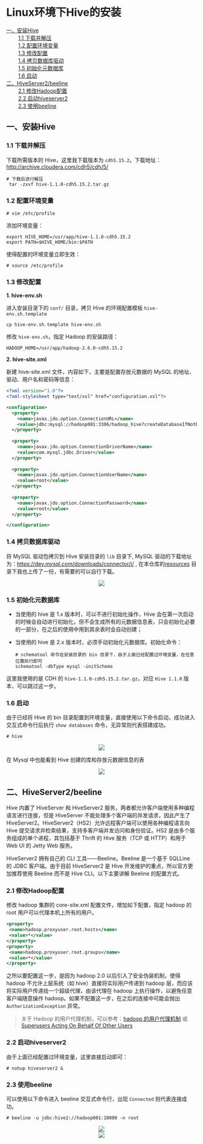 # Linux环境下Hive的安装

<nav>
<a href="#一安装Hive">一、安装Hive</a><br/>
&nbsp;&nbsp;&nbsp;&nbsp;&nbsp;&nbsp;&nbsp;&nbsp;<a href="#11-下载并解压">1.1 下载并解压</a><br/>
&nbsp;&nbsp;&nbsp;&nbsp;&nbsp;&nbsp;&nbsp;&nbsp;<a href="#12-配置环境变量">1.2 配置环境变量</a><br/>
&nbsp;&nbsp;&nbsp;&nbsp;&nbsp;&nbsp;&nbsp;&nbsp;<a href="#13-修改配置">1.3 修改配置</a><br/>
&nbsp;&nbsp;&nbsp;&nbsp;&nbsp;&nbsp;&nbsp;&nbsp;<a href="#14-拷贝数据库驱动">1.4 拷贝数据库驱动</a><br/>
&nbsp;&nbsp;&nbsp;&nbsp;&nbsp;&nbsp;&nbsp;&nbsp;<a href="#15-初始化元数据库">1.5 初始化元数据库</a><br/>
&nbsp;&nbsp;&nbsp;&nbsp;&nbsp;&nbsp;&nbsp;&nbsp;<a href="#16-启动">1.6 启动</a><br/>
<a href="#二HiveServer2beeline">二、HiveServer2/beeline</a><br/>
&nbsp;&nbsp;&nbsp;&nbsp;&nbsp;&nbsp;&nbsp;&nbsp;<a href="#21-修改Hadoop配置">2.1 修改Hadoop配置</a><br/>
&nbsp;&nbsp;&nbsp;&nbsp;&nbsp;&nbsp;&nbsp;&nbsp;<a href="#22-启动hiveserver2">2.2 启动hiveserver2</a><br/>
&nbsp;&nbsp;&nbsp;&nbsp;&nbsp;&nbsp;&nbsp;&nbsp;<a href="#23-使用beeline">2.3 使用beeline</a><br/>
</nav>

## 一、安装Hive

### 1.1 下载并解压

下载所需版本的 Hive，这里我下载版本为 `cdh5.15.2`。下载地址：http://archive.cloudera.com/cdh5/cdh/5/

```shell
# 下载后进行解压
 tar -zxvf hive-1.1.0-cdh5.15.2.tar.gz
```

### 1.2 配置环境变量

```shell
# vim /etc/profile
```

添加环境变量：

```shell
export HIVE_HOME=/usr/app/hive-1.1.0-cdh5.15.2
export PATH=$HIVE_HOME/bin:$PATH
```

使得配置的环境变量立即生效：

```shell
# source /etc/profile
```

### 1.3 修改配置

**1. hive-env.sh**

进入安装目录下的 `conf/` 目录，拷贝 Hive 的环境配置模板 `hive-env.sh.template`

```shell
cp hive-env.sh.template hive-env.sh
```

修改 `hive-env.sh`，指定 Hadoop 的安装路径：

```shell
HADOOP_HOME=/usr/app/hadoop-2.6.0-cdh5.15.2
```

**2. hive-site.xml**

新建 hive-site.xml 文件，内容如下，主要是配置存放元数据的 MySQL 的地址、驱动、用户名和密码等信息：

```xml
<?xml version="1.0"?>
<?xml-stylesheet type="text/xsl" href="configuration.xsl"?>

<configuration>
  <property>
    <name>javax.jdo.option.ConnectionURL</name>
    <value>jdbc:mysql://hadoop001:3306/hadoop_hive?createDatabaseIfNotExist=true</value>
  </property>
  
  <property>
    <name>javax.jdo.option.ConnectionDriverName</name>
    <value>com.mysql.jdbc.Driver</value>
  </property>
  
  <property>
    <name>javax.jdo.option.ConnectionUserName</name>
    <value>root</value>
  </property>
  
  <property>
    <name>javax.jdo.option.ConnectionPassword</name>
    <value>root</value>
  </property>

</configuration>
```



### 1.4 拷贝数据库驱动

将 MySQL 驱动包拷贝到 Hive 安装目录的 `lib` 目录下, MySQL 驱动的下载地址为：https://dev.mysql.com/downloads/connector/j/  , 在本仓库的[resources](https://github.com/heibaiying/BigData-Notes/tree/master/resources) 目录下我也上传了一份，有需要的可以自行下载。

<div align="center"> <img  src="https://gitee.com/heibaiying/BigData-Notes/raw/master/pictures/hive-mysql.png"/> </div>



### 1.5 初始化元数据库

+ 当使用的 hive 是 1.x 版本时，可以不进行初始化操作，Hive 会在第一次启动的时候会自动进行初始化，但不会生成所有的元数据信息表，只会初始化必要的一部分，在之后的使用中用到其余表时会自动创建；

+ 当使用的 hive 是 2.x 版本时，必须手动初始化元数据库。初始化命令：

  ```shell
  # schematool 命令在安装目录的 bin 目录下，由于上面已经配置过环境变量，在任意位置执行即可
  schematool -dbType mysql -initSchema
  ```

这里我使用的是 CDH 的 `hive-1.1.0-cdh5.15.2.tar.gz`，对应 `Hive 1.1.0` 版本，可以跳过这一步。

### 1.6 启动

由于已经将 Hive 的 bin 目录配置到环境变量，直接使用以下命令启动，成功进入交互式命令行后执行 `show databases` 命令，无异常则代表搭建成功。

```shell
# hive
```

<div align="center"> <img  src="https://gitee.com/heibaiying/BigData-Notes/raw/master/pictures/hive-install-2.png"/> </div>

在 Mysql 中也能看到 Hive 创建的库和存放元数据信息的表

<div align="center"> <img  src="https://gitee.com/heibaiying/BigData-Notes/raw/master/pictures/hive-mysql-tables.png"/> </div>



## 二、HiveServer2/beeline

Hive 内置了 HiveServer 和 HiveServer2 服务，两者都允许客户端使用多种编程语言进行连接，但是 HiveServer 不能处理多个客户端的并发请求，因此产生了 HiveServer2。HiveServer2（HS2）允许远程客户端可以使用各种编程语言向 Hive 提交请求并检索结果，支持多客户端并发访问和身份验证。HS2 是由多个服务组成的单个进程，其包括基于 Thrift 的 Hive 服务（TCP 或 HTTP）和用于 Web UI 的 Jetty Web 服务。

 HiveServer2 拥有自己的 CLI 工具——Beeline。Beeline 是一个基于 SQLLine 的 JDBC 客户端。由于目前 HiveServer2 是 Hive 开发维护的重点，所以官方更加推荐使用 Beeline 而不是 Hive CLI。以下主要讲解 Beeline 的配置方式。



### 2.1 修改Hadoop配置

修改 hadoop 集群的 core-site.xml 配置文件，增加如下配置，指定 hadoop 的 root 用户可以代理本机上所有的用户。

```xml
<property>
 <name>hadoop.proxyuser.root.hosts</name>
 <value>*</value>
</property>
<property>
 <name>hadoop.proxyuser.root.groups</name>
 <value>*</value>
</property>
```

之所以要配置这一步，是因为 hadoop 2.0 以后引入了安全伪装机制，使得 hadoop 不允许上层系统（如 hive）直接将实际用户传递到 hadoop 层，而应该将实际用户传递给一个超级代理，由该代理在 hadoop 上执行操作，以避免任意客户端随意操作 hadoop。如果不配置这一步，在之后的连接中可能会抛出 `AuthorizationException` 异常。

>关于 Hadoop 的用户代理机制，可以参考：[hadoop 的用户代理机制](https://blog.csdn.net/u012948976/article/details/49904675#官方文档解读) 或 [Superusers Acting On Behalf Of Other Users](http://hadoop.apache.org/docs/current/hadoop-project-dist/hadoop-common/Superusers.html)



### 2.2 启动hiveserver2

由于上面已经配置过环境变量，这里直接启动即可：

```shell
# nohup hiveserver2 &
```



### 2.3 使用beeline

可以使用以下命令进入 beeline 交互式命令行，出现 `Connected` 则代表连接成功。

```shell
# beeline -u jdbc:hive2://hadoop001:10000 -n root
```

<div align="center"> <img src="https://gitee.com/heibaiying/BigData-Notes/raw/master/pictures/hive-beeline-cli.png"/> </div>


<div align="center"> <img  src="https://gitee.com/heibaiying/BigData-Notes/raw/master/pictures/weixin-desc.png"/> </div>

